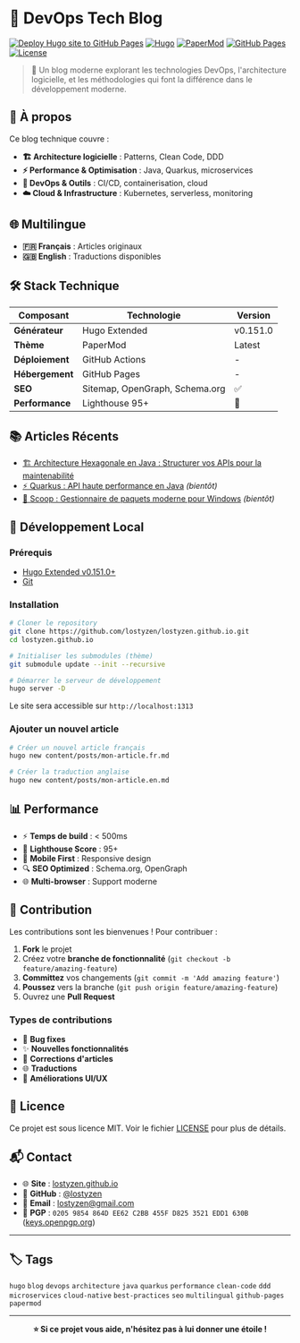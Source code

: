 # 🚀 DevOps Tech Blog

[![Deploy Hugo site to GitHub Pages](https://github.com/lostyzen/lostyzen.github.io/actions/workflows/hugo.yml/badge.svg)](https://github.com/lostyzen/lostyzen.github.io/actions/workflows/hugo.yml)
[![Hugo](https://img.shields.io/badge/Hugo-0.151.0-FF4088?style=flat-square&logo=hugo)](https://gohugo.io/)
[![PaperMod](https://img.shields.io/badge/Theme-PaperMod-success?style=flat-square)](https://github.com/adityatelange/hugo-PaperMod)
[![GitHub Pages](https://img.shields.io/badge/Deployed%20on-GitHub%20Pages-181717?style=flat-square&logo=github)](https://lostyzen.github.io)
[![License](https://img.shields.io/badge/License-MIT-blue?style=flat-square)](LICENSE)

> 🌟 Un blog moderne explorant les technologies DevOps, l'architecture logicielle, et les méthodologies qui font la différence dans le développement moderne.

## 🎯 **À propos**

Ce blog technique couvre :
- **🏗️ Architecture logicielle** : Patterns, Clean Code, DDD
- **⚡ Performance & Optimisation** : Java, Quarkus, microservices  
- **🔧 DevOps & Outils** : CI/CD, containerisation, cloud
- **☁️ Cloud & Infrastructure** : Kubernetes, serverless, monitoring

## 🌐 **Multilingue**

- **🇫🇷 Français** : Articles originaux
- **🇬🇧 English** : Traductions disponibles

## 🛠️ **Stack Technique**

| Composant | Technologie | Version |
|-----------|-------------|---------|
| **Générateur** | Hugo Extended | v0.151.0 |
| **Thème** | PaperMod | Latest |
| **Déploiement** | GitHub Actions | - |
| **Hébergement** | GitHub Pages | - |
| **SEO** | Sitemap, OpenGraph, Schema.org | ✅ |
| **Performance** | Lighthouse 95+ | 🚀 |

## 📚 **Articles Récents**

- [🏗️ Architecture Hexagonale en Java : Structurer vos APIs pour la maintenabilité](https://lostyzen.github.io/posts/architecture-hexagonale-quarkus/)
- [⚡ Quarkus : API haute performance en Java](https://lostyzen.github.io/posts/quarkus-api-haute-performance/) *(bientôt)*
- [🔧 Scoop : Gestionnaire de paquets moderne pour Windows](https://lostyzen.github.io/posts/scoop-gestionnaire-windows/) *(bientôt)*

## 🚀 **Développement Local**

### Prérequis
- [Hugo Extended v0.151.0+](https://gohugo.io/installation/)
- [Git](https://git-scm.com/)

### Installation
```bash
# Cloner le repository
git clone https://github.com/lostyzen/lostyzen.github.io.git
cd lostyzen.github.io

# Initialiser les submodules (thème)
git submodule update --init --recursive

# Démarrer le serveur de développement
hugo server -D
```

Le site sera accessible sur `http://localhost:1313`

### Ajouter un nouvel article
```bash
# Créer un nouvel article français
hugo new content/posts/mon-article.fr.md

# Créer la traduction anglaise
hugo new content/posts/mon-article.en.md
```

## 📊 **Performance**

- ⚡ **Temps de build** : < 500ms
- 🚀 **Lighthouse Score** : 95+
- 📱 **Mobile First** : Responsive design
- 🔍 **SEO Optimized** : Schema.org, OpenGraph
- 🌐 **Multi-browser** : Support moderne

## 🤝 **Contribution**

Les contributions sont les bienvenues ! Pour contribuer :

1. **Fork** le projet
2. Créez votre **branche de fonctionnalité** (`git checkout -b feature/amazing-feature`)
3. **Committez** vos changements (`git commit -m 'Add amazing feature'`)
4. **Poussez** vers la branche (`git push origin feature/amazing-feature`)
5. Ouvrez une **Pull Request**

### Types de contributions
- 🐛 **Bug fixes**
- ✨ **Nouvelles fonctionnalités**
- 📝 **Corrections d'articles**
- 🌐 **Traductions**
- 🎨 **Améliorations UI/UX**

## 📝 **Licence**

Ce projet est sous licence MIT. Voir le fichier [LICENSE](LICENSE) pour plus de détails.

## 📬 **Contact**

- 🌐 **Site** : [lostyzen.github.io](https://lostyzen.github.io)
- 💼 **GitHub** : [@lostyzen](https://github.com/lostyzen)
- 📧 **Email** : [lostyzen@gmail.com](mailto:lostyzen@gmail.com)
- 🔐 **PGP** : `0205 9854 864D EE62 C2BB 455F D825 3521 EDD1 630B` ([keys.openpgp.org](https://keys.openpgp.org/search?q=02059854864DEE62C2BB455FD8253521EDD1630B))

---

## 🏷️ **Tags**

`hugo` `blog` `devops` `architecture` `java` `quarkus` `performance` `clean-code` `ddd` `microservices` `cloud-native` `best-practices` `seo` `multilingual` `github-pages` `papermod`

---

<div align="center">

**⭐ Si ce projet vous aide, n'hésitez pas à lui donner une étoile !**

</div>